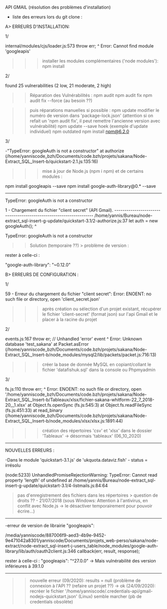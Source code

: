 API GMAIL (résolution des problèmes d'installation)

- liste des erreurs lors du git clone :


A> ERREURS D'INSTALLATION:

1/

internal/modules/cjs/loader.js:573
    throw err;     ^
Error: Cannot find module 'googleapis'

>>>installer les modules complémentaires ('node modules'):
npm install


2/

found 25 vulnerabilities (2 low, 21 moderate, 2 high)

>> Réparation des Vulnérabilités :
npm audit
npm audit fix
npm audit fix --force (au besoin ??)

>>puis réparations manuelles si possible :
npm update
modifier le numéro de version dans 'package-lock.json' (attention si on refait un 'npm audit fix', il peut remettre l'ancienne version avec vulnérabilité)
npm update --save hoek (exemple d'update individuel)
npm outdated
npm install npm@6.2.0


3/

-"TypeError: googleAuth is not a constructor"
 at authorize (/home/yanniscode_bzh/Documents/code.bzh/projets/sakana/Node-Extract_SQL_Insert-b/quickstart-2.1.js:135:16)

>>> mise à jour de Node.js (npm i npm) et de certains modules :

npm install googleapis --save
npm install google-auth-library@0.* --save

******************

TypeError: googleAuth is not a constructor

1 - Chargement du fichier "client secret" (API Gmail). -------------------------------------------------------------------
/home/yannis/Bureau/node-extract_sql-insert-g-update/quickstart-3.1/2-authorize.js:37
    let auth = new googleAuth();
               ^

TypeError: googleAuth is not a constructor

>> Solution (temporaire ??) > problème de version :

rester à celle-ci :

"google-auth-library": "~0.12.0"




B> ERREURS DE CONFIGURATION :


1/

59 - Erreur du chargement du fichier "client secret": Error: ENOENT: no such file or directory, open 'client_secret.json'

>>> après création ou sélection d'un projet existant, récupérer le fichier 'client-secret' (format json) sur l'api Gmail et le placer à la racine du projet


2/

events.js:167
      throw er; // Unhandled 'error' event
      ^
Error: Unknown database 'test_sakana'
    at Packet.asError (/home/yanniscode_bzh/Documents/code.bzh/projets/sakana/Node-Extract_SQL_Insert-b/node_modules/mysql2/lib/packets/packet.js:716:13)

>>> créer la base de donnée MySQL en copiant/collant le fichier 'datafishuk.sql' dans la console ou Phpmyadmin


3/

fs.js:110
    throw err;
    ^
Error: ENOENT: no such file or directory, open '/home/yanniscode_bzh/Documents/code.bzh/projets/sakana/Node-Extract_SQL_Insert-b/Tableaux/xlsx/fichier-sakana-whitform-22_7_2018-20__1.xlsx'
    at Object.fs.openSync (fs.js:545:3)
    at Object.fs.readFileSync (fs.js:451:33)
    at read_binary (/home/yanniscode_bzh/Documents/code.bzh/projets/sakana/Node-Extract_SQL_Insert-b/node_modules/xlsx/xlsx.js:1891:44)

>>> création des répertoires 'csv' et 'xlsx' dans le dossier 'Tableaux' -> désormais 'tableaux' (06_10_2020)



*****************

NOUVELLES ERREURS :

-Dans le module 'quickstart-3.1.js' de 'ukquota.dataviz.fish' - status = irrésolu

(node:5233) UnhandledPromiseRejectionWarning: TypeError: Cannot read property 'length' of undefined
    at /home/yannis/Bureau/node-extract_sql-insert-g-update/quickstart-3.1/4-listmails.js:84:64

> pas d'enregistrement des fichiers dans les répertoires > question de droits ?? - 21/07/2018 (sous Windows: Attention à l'antivirus, en conflit avec Node.js -> le désactiver temporairement pour pouvoir écrire...)

**********

-erreur de version de librairie "googleapis":

/media/yanniscode/887006f9-aed3-4b9e-9452-9e471042a8301/yanniscode/Documents/projets_web-perso/sakana/node-extract/node-extract_sql-insert-j-users_table/node_modules/google-auth-library/lib/auth/oauth2client.js:346
        callback(err, result, response);


rester à celle-ci :
"googleapis": "^27.0.0" -> Mais vulnérabilité des version inférieures à 39.1.0

***

>> nouvelle erreur (09/2020): results = null (problème de connexion à l'API ?? (refaire un projet ??) -> ok (24/09/2020): recréer le fichier '/home/yanniscode/.credentials-api/gmail-nodejs-quickstart.json' (Linux) semble marcher (pb de credentials obsolète)








